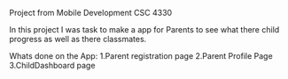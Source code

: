 Project from Mobile Development CSC 4330

In this project I was task to make a app for Parents to see what there child progress as well as there classmates. 

Whats done on the App:
1.Parent registration page 
2.Parent Profile Page
3.ChildDashboard page
